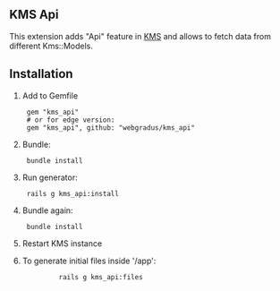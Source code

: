 ## KMS Api

<!-- [![Build Status](https://travis-ci.org/apiqcms/kms_models.svg?branch=master)](https://travis-ci.org/apiqcms/kms_models) -->
<!-- [![Code Climate](https://codeclimate.com/github/apiqcms/kms_models/badges/gpa.svg)](https://codeclimate.com/github/apiqcms/kms_models) -->

This extension adds "Api" feature in [KMS](https://github.com/apiqcms/kms) and allows to fetch data from different Kms::Models.

## Installation

1. Add to Gemfile

        gem "kms_api"
        # or for edge version:
        gem "kms_api", github: "webgradus/kms_api"

2. Bundle:

        bundle install

3. Run generator:

        rails g kms_api:install

4. Bundle again:

        bundle install

5. Restart KMS instance

6. To generate initial files inside '/app':
				
				rails g kms_api:files
